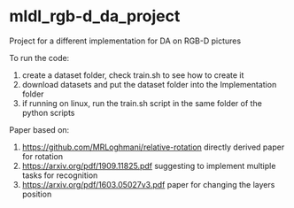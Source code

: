 # mldl_rgb-d_da_project
Project for a different implementation for DA on RGB-D pictures

To run the code:

1) create a dataset folder, check train.sh to see how to create it
2) download datasets and put the dataset folder into the Implementation folder
3) if running on linux, run the train.sh script in the same folder of the python scripts

Paper based on:

1) https://github.com/MRLoghmani/relative-rotation directly derived paper for rotation
2) https://arxiv.org/pdf/1909.11825.pdf suggesting to implement multiple tasks for recognition
3) https://arxiv.org/pdf/1603.05027v3.pdf paper for changing the layers position
